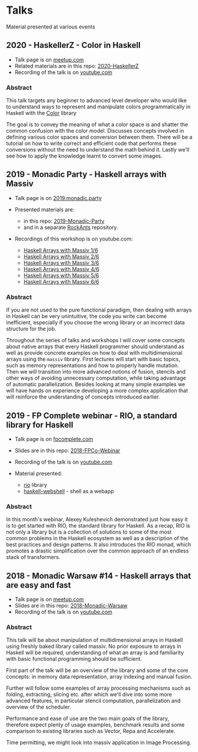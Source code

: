 # Talks

Material presented at various events

## 2020 - HaskellerZ - Color in Haskell

* Talk page is on [meetup.com](https://www.meetup.com/HaskellerZ/events/271009754/)
* Related materials are in this repo: [2020-HaskellerZ](2020-HaskellerZ)
* Recording of the talk is on [youtube.com](https://youtu.be/5Y9mcR00gpo)

### Abstract

This talk targets any beginner to advanced level developer who would like to understand
ways to represent and manipulate colors programmatically in Haskell with the
[Color](https://github.com/lehins/Color) library

The goal is to convey the meaning of what a color space is and shatter the common
confusion with the color model. Discusses concepts involved in defining various color
spaces and conversion between them. There will be a tutorial on how to write correct and
efficient code that performs these conversions without the need to understand the math
behind it. Lastly we'll see how to apply the knowledge learnt to convert some images.

## 2019 - Monadic Party - Haskell arrays with Massiv

* Talk page is on [2019.monadic.party](https://2019.monadic.party/#talks)
* Presented materials are:

  * in this repo: [2019-Monadic-Party](2019-Monadic-Party)
  * and in a separate [RockAnts](https://github.com/lehins/RockAnts) repository.

* Recordings of this workshop is on youtube.com:

  * [Haskell Arrays with Massiv 1/6](https://www.youtube.com/watch?v=euEacUD6jQQ)
  * [Haskell Arrays with Massiv 2/6](https://www.youtube.com/watch?v=WTeaDUOrbaw)
  * [Haskell Arrays with Massiv 3/6](https://www.youtube.com/watch?v=vTbpeugaucI)
  * [Haskell Arrays with Massiv 4/6](https://www.youtube.com/watch?v=S9rGyjmjpos)
  * [Haskell Arrays with Massiv 5/6](https://www.youtube.com/watch?v=yyXaR8MXUkI)
  * [Haskell Arrays with Massiv 6/6](https://www.youtube.com/watch?v=CdOMsREWJeg)

### Abstract

If you are not used to the pure functional paradigm, then dealing with arrays in Haskell
can be very unintuitive, the code you write can become inefficient, especially if you
choose the wrong library or an incorrect data structure for the job.

Throughout the series of talks and workshops I will cover some concepts about native
arrays that every Haskell programmer should understand as well as provide concrete
examples on how to deal with multidimensional arrays using the `massiv` library. First
lectures will start with basic topics, such as memory representations and how to properly
handle mutation. Then we will transition into more advanced notions of fusion, stencils
and other ways of avoiding unnecessary computation, while taking advantage of automatic
parallelization. Besides looking at many simple examples we will have hands on experience
developing a more complex application that will reinforce the understanding of concepts
introduced earlier.

## 2019 - FP Complete webinar - RIO, a standard library for Haskell

* Talk page is on [fpcomplete.com](https://www.fpcomplete.com/blog/rio-standard-library-for-haskell/)
* Slides are in this repo: [2018-FPCo-Webinar](2019-FPCo-Webinar/slides-rio-webinar.md)
* Recording of the talk is on [youtube.com](https://www.youtube.com/watch?v=gu0ZCqQe3BY)
* Material presented:

  * [rio](https://github.com/commercialhaskell/rio) library
  * [haskell-webshell](https://github.com/lehins/haskell-webshell) - shell as a webapp

### Abstract

In this month's webinar, Alexey Kuleshevich demonstrated just how easy it is to get
started with RIO, the standard library for Haskell. As a recap, RIO is not only a library
but is a collection of solutions to some of the most common problems in the Haskell
ecosystem as well as a description of the best practices and design patterns. It also
introduces the RIO monad, which promotes a drastic simplification over the common approach
of an endless stack of transformers.

## 2018 - Monadic Warsaw #14 - Haskell arrays that are easy and fast

* Talk page is on [meetup.com](https://www.meetup.com/Monadic-Warsaw/events/249543097/)
* Slides are in this repo: [2018-Monadic-Warsaw](2018-Monadic-Warsaw/2018-MonadicWarsaw.pdf)
* Recording of the talk is on [youtube.com](https://www.youtube.com/watch?v=AAx2a0bUsxA)

### Abstract

This talk will be about manipulation of multidimensional arrays in Haskell using freshly
baked library called massiv. No prior exposure to arrays in Haskell will be required,
understanding of what an array is and familiarity with basic functional programming should
be sufficient.

First part of the talk will be an overview of the library and some of the core concepts:
in memory data representation, array indexing and manual fusion.

Further will follow some examples of array processing mechanisms such as folding,
extracting, slicing etc. after which we'll dive into some more advanced features, in
particular stencil computation, parallelization and overview of the scheduler.

Performance and ease of use are the two main goals of the library, therefore expect plenty
of usage examples, benchmark results and some comparison to existing libraries such as
Vector, Repa and Accelerate.

Time permitting, we might look into massiv application in Image Processing.
